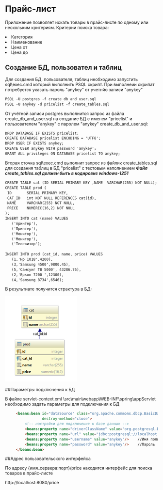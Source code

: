 # Прайс-лист

Приложение позволяет искать товары в прайс-листе по одному или нескольким критериям. 
Критерии поиска товара:
<li> Категория
<li> Наименование
<li> Цена от 
<li> Цена до 

## Создание БД, пользовател и таблиц

Для создания БД, пользователя, таблиц  необходимо запустить sql\exec.cmd который выполнить PSQL скрипт.
При выполнеии скрипат потребуется указать пароль "anykey" от учетнйо записи "anykey"
 ```html
 PSQL -U postgres -f create_db_and_user.sql
 PSQL -U anykey -d pricelist -f create_tables.sql
 ```

От учётной записи postgres выполнится запрос из файла create_db_and_user.sql на создание БД с именем "pricelist" и пользователем "anykey" с паролем "anykey" create_db_and_user.sql:

 ```html
 DROP DATABASE IF EXISTS pricelist;
 CREATE DATABASE pricelist ENCODING = 'UTF8';
 DROP USER IF EXISTS anykey;
 CREATE USER anykey WITH password 'anykey'; 
 GRANT ALL privileges ON DATABASE pricelist TO anykey;
 ```

Вторая сточка sql\exec.cmd выполнит запрос из файлик create_tables.sql для создания таблиц в БД "pricelist" с тестовым наполнением
***Файл create_tables.sql должен быть в кодировке windows-1251***

 ```html
CREATE TABLE cat (ID SERIAL PRIMARY KEY ,NAME  VARCHAR(255) NOT NULL);
CREATE TABLE prod (
  ID       SERIAL PRIMARY KEY,
  CAT_ID   int NOT NULL REFERENCES cat(id),
  NAME     VARCHAR(255) NOT NULL,
  PRICE    NUMERIC(16,2) NOT NULL
);
INSERT INTO cat (name) VALUES
    ('принтер'),
    ('Принтер'),
    ('Монитор'),
    ('Монитор'),
    ('Телевизор');

INSERT INTO prod (cat_id, name, price) VALUES
    (1,'Hp 1018',4200),
    (3,'Samsung 4500',9800.45),
    (5,'Самсунг ТВ 5000', 43286.76),
    (2,'Epson 7200 ',12300),
    (4,'Samsung 8734',6546);
 ```

В результиате получится страктура в БД:

![Структура БД "pricelist"](https://github.com/Adm1nistrator/Product_search_engine/blob/master/diagram.PNG)


##Параметры подключения к БД

В файле servlet-context.xml  \src\main\webapp\WEB-INF\spring\appServlet необходимо задать параметры для подключения к БД
 ```html
      <beans:bean id="dataSource" class="org.apache.commons.dbcp.BasicDataSource"
                  destroy-method="close">
          <!-- настройки для подключения к базе данных -->
          <beans:property name="driverClassName" value="org.postgresql.Driver"/>  //драйвер для подключения к БД
          <beans:property name="url" value="jdbc:postgresql://localhost:5432/pricelist"/>   //Адрес сервера БД
          <beans:property name="username" value="anykey"/>    //Имя пользователя
          <beans:property name="password" value="anykey"/>    //Пароль
      </beans:bean>
 ```
##Адрес пользовательского интерфейса

По адресу {имя_сервера:порт}/price находится интерфейс для поиска товаров в прайс-листе

http://localhost:8080/price



